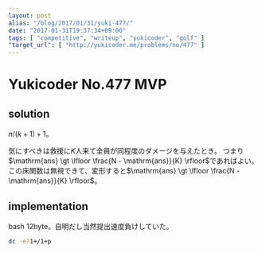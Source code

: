 ```yaml
---
layout: post
alias: "/blog/2017/01/31/yuki-477/"
date: "2017-01-31T19:37:34+09:00"
tags: [ "competitive", "writeup", "yukicoder", "golf" ]
"target_url": [ "http://yukicoder.me/problems/no/477" ]
---
```


# Yukicoder No.477 MVP

## solution

$n/(k+1)+1$。

気にすべきは救援に$K$人来て全員が同程度のダメージを与えたとき。
つまり$\mathrm{ans} \gt \lfloor \frac{N - \mathrm{ans}}{K} \rfloor$であればよい。
この床関数は無視できて、変形すると$\mathrm{ans} \gt \lfloor \frac{N - \mathrm{ans}}{K} \rfloor$。

## implementation

bash $12$byte。自明だし当然提出速度負けしていた。

``` sh
dc -e?1+/1+p
```
